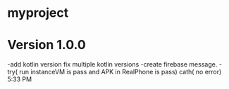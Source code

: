 # myproject
# Version 1.0.0
 -add kotlin version fix multiple kotlin versions
 -create firebase message.
 -try( run instanceVM is pass and APK in RealPhone is pass)
  cath( no error) 5:33 PM
